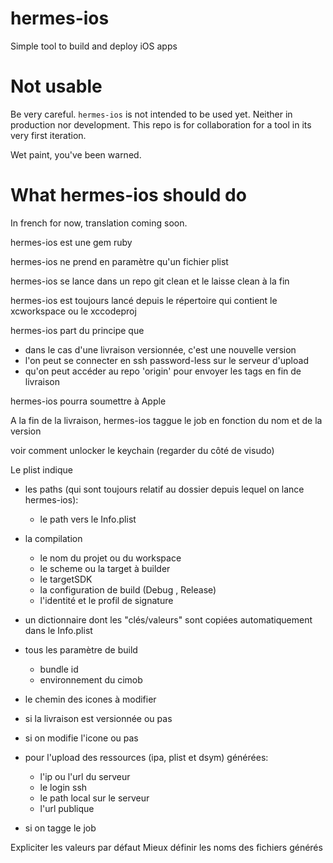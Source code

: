 hermes-ios
======

Simple tool to build and deploy iOS apps

# Not usable

Be very careful. `hermes-ios` is not intended to be used yet. Neither in production nor development.
This repo is for collaboration for a tool in its very first iteration.

Wet paint, you've been warned.

# What hermes-ios should do

In french for now, translation coming soon.

hermes-ios est une gem ruby

hermes-ios ne prend en paramètre qu'un fichier plist

hermes-ios se lance dans un repo git clean et le laisse clean à la fin

hermes-ios est toujours lancé depuis le répertoire qui contient le xcworkspace ou le xccodeproj

hermes-ios part du principe que

  - dans le cas d'une livraison versionnée, c'est une nouvelle version
  - l'on peut se connecter en ssh password-less sur le serveur d'upload
  - qu'on peut accéder au repo 'origin' pour envoyer les tags en fin de livraison

hermes-ios pourra soumettre à Apple

A la fin de la livraison, hermes-ios taggue le job en fonction du nom et de la version 

voir comment unlocker le keychain (regarder du côté de visudo)

Le plist indique

  - les paths (qui sont toujours relatif au dossier depuis lequel on lance hermes-ios):
    - le path vers le Info.plist
            
  - la compilation
    - le nom du projet ou du workspace
    - le scheme ou la target à builder
    - le targetSDK
    - la configuration de build (Debug , Release)
    - l'identité et le profil de signature
    
  - un dictionnaire dont les "clés/valeurs" sont copiées automatiquement dans le Info.plist
    
  - tous les paramètre de build
    - bundle id
    - environnement du cimob
    
  - le chemin des icones à modifier
    
  - si la livraison est versionnée ou pas
  
  - si on modifie l'icone ou pas
  
  - pour l'upload des ressources (ipa, plist et dsym) générées:
    - l'ip ou l'url du serveur
    - le login ssh
    - le path local sur le serveur
    - l'url publique
    
  - si on tagge le job
  
  
Expliciter les valeurs par défaut
Mieux définir les noms des fichiers générés